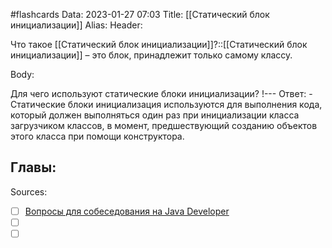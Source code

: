 #flashcards
Data: 2023-01-27 07:03
Title: [[Статический блок инициализации]]
Alias:
Header:

Что такое [[Статический блок инициализации]]?::[[Статический блок инициализации]] – это блок, принадлежит только самому классу.
<!--SR:!2023-02-05,2,130-->



Body:


Для чего используют статические блоки инициализации?
!---
Ответ:
	- Статические блоки инициализация используются для выполнения кода, который должен выполняться один раз при инициализации класса загрузчиком классов, в момент, предшествующий созданию объектов этого класса при помощи конструктора.
<!--SR:!2023-02-05,1,130-->




Главы:
-


Sources:
- [ ] [Вопросы для собеседования на Java Developer](https://github.com/enhorse/java-interview/blob/master/README.md#%D0%9E%D0%9E%D0%9F)
- [ ] []()
- [ ] []()
